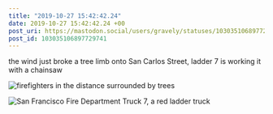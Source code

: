 ```yaml
---
title: "2019-10-27 15:42:42.24"
date: 2019-10-27 15:42:42.24 +00
post_uri: https://mastodon.social/users/gravely/statuses/103035106897729741
post_id: 103035106897729741
---
```

the wind just broke a tree limb onto San Carlos Street, ladder 7 is working it with a chainsaw


![firefighters in the distance surrounded by trees](/images/20990492.jpg)

![San Francisco Fire Department Truck 7, a red ladder truck](/images/20990499.jpg)

